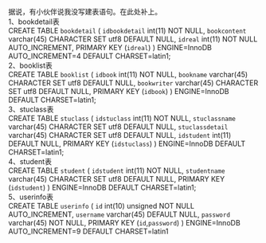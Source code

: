 据说，有小伙伴说我没写建表语句。在此处补上。
</br>1、bookdetail表</br>
CREATE TABLE `bookdetail` (
  `idbookdetail` int(11) NOT NULL,
  `bookcontent` varchar(45) CHARACTER SET utf8 DEFAULT NULL,
  `idreal` int(11) NOT NULL AUTO_INCREMENT,
  PRIMARY KEY (`idreal`)
) ENGINE=InnoDB AUTO_INCREMENT=4 DEFAULT CHARSET=latin1;
</br>2、booklist表</br>
CREATE TABLE `booklist` (
  `idbook` int(11) NOT NULL,
  `bookname` varchar(45) CHARACTER SET utf8 DEFAULT NULL,
  `bookwriter` varchar(45) CHARACTER SET utf8 DEFAULT NULL,
  PRIMARY KEY (`idbook`)
) ENGINE=InnoDB DEFAULT CHARSET=latin1;
</br>3、stuclass表</br>
CREATE TABLE `stuclass` (
  `idstuclass` int(11) NOT NULL,
  `stuclassname` varchar(45) CHARACTER SET utf8 DEFAULT NULL,
  `stuclassdetail` varchar(45) CHARACTER SET utf8 DEFAULT NULL,
  `idstudent` int(11) DEFAULT NULL,
  PRIMARY KEY (`idstuclass`)
) ENGINE=InnoDB DEFAULT CHARSET=latin1;
</br>4、student表</br>
CREATE TABLE `student` (
  `idstudent` int(11) NOT NULL,
  `studentname` varchar(45) CHARACTER SET utf8 DEFAULT NULL,
  PRIMARY KEY (`idstudent`)
) ENGINE=InnoDB DEFAULT CHARSET=latin1;
</br>5、userinfo表</br>
CREATE TABLE `userinfo` (
  `id` int(10) unsigned NOT NULL AUTO_INCREMENT,
  `username` varchar(45) DEFAULT NULL,
  `password` varchar(45) NOT NULL,
  PRIMARY KEY (`id`,`password`)
) ENGINE=InnoDB AUTO_INCREMENT=9 DEFAULT CHARSET=latin1